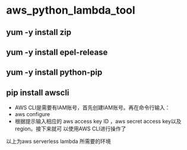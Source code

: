 # aws_python_lambda_tool
## yum -y install zip
## yum -y install epel-release
## yum -y install python-pip
## pip install awscli

- AWS CLI是需要有IAM账号，首先创建IAM账号。再在命令行输入：
- aws configure
- 根据提示输入相应的 aws access key ID ，aws secret access key以及region。接下来就可 以使用AWS CLI进行操作了


以上为aws serverless lambda 所需要的环境
